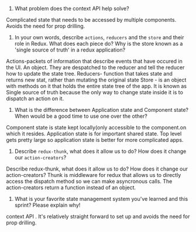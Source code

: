 1. What problem does the context API help solve?

Complicated state that needs to be accessed by multiple components. Avoids the need for prop drilling.

1. In your own words, describe `actions`, `reducers` and the `store` and their role in Redux. What does each piece do? Why is the store known as a 'single source of truth' in a redux application?

Actions-packets of information that describe events that have occured in the UI. An object. They are despatched to the reducer and tell the reducer how to update the state tree.
Reducers- function that takes state and returns new stat, rather than mutating the original state
Store - is an object with methods on it that holds the entire state tree of the app. It is known as Single source of truth because the only way to change state inside it is to dispatch an action on it.

1. What is the difference between Application state and Component state? When would be a good time to use one over the other?

Component state is state kept locally(only accessible to the component.on which it resides.
Application state is for important shared state.
Top level gets pretty large so application state is better for more complicated apps.

1. Describe `redux-thunk`, what does it allow us to do? How does it change our `action-creators`?

Describe redux-thunk, what does it allow us to do? How does it change our action-creators?
Thunk is middleware for redux that allows us to directly access the dispatch method so we can make asyncronous calls. The action-creators return a function instead of an object.

1. What is your favorite state management system you've learned and this sprint? Please explain why!

context API . It's relatively straight forward to set up and avoids the need for prop drilling.
